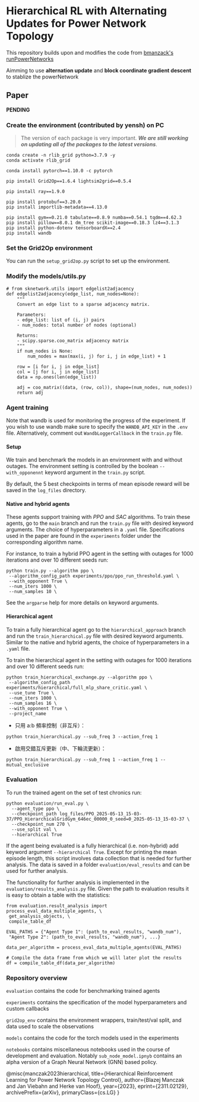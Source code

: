 # Hierarchical RL with Alternating Updates for Power Network Topology

This repository builds upon and modifies the code from [bmanzack's runPowerNetworks](https://github.com/bmanczak/runPowerNetworks)

Aimming to use **alternation update** and **block coordinate gradient descent** to stablize the powerNetwork

## Paper

**PENDING**

### Create the environment (contributed by yensh) on PC

> The version of each package is very important. ***We are still working on updating all of the packages to the latest versions***.
> 
```
conda create -n rlib_grid python=3.7.9 -y
conda activate rlib_grid

conda install pytorch==1.10.0 -c pytorch

pip install Grid2Op==1.6.4 lightsim2grid==0.5.4

pip install ray==1.9.0

pip install protobuf==3.20.0
pip install importlib-metadata==4.13.0

pip install gym==0.21.0 tabulate==0.8.9 numba==0.54.1 tqdm==4.62.3 
pip install pillow==8.0.1 dm_tree scikit-image==0.18.3 lz4==3.1.3
pip install python-dotenv tensorboardX==2.4
pip install wandb
```

### Set the Grid2Op environment

You can run the `setup_grid2op.py` script to set up the environment.

### Modify the models/utils.py
```
# from sknetwork.utils import edgelist2adjacency
def edgelist2adjacency(edge_list, num_nodes=None):
    """
    Convert an edge list to a sparse adjacency matrix.

    Parameters:
    - edge_list: list of (i, j) pairs
    - num_nodes: total number of nodes (optional)

    Returns:
    - scipy.sparse.coo_matrix adjacency matrix
    """
    if num_nodes is None:
        num_nodes = max(max(i, j) for i, j in edge_list) + 1

    row = [i for i, j in edge_list]
    col = [j for i, j in edge_list]
    data = np.ones(len(edge_list))

    adj = coo_matrix((data, (row, col)), shape=(num_nodes, num_nodes))
    return adj
```


### Agent training

Note that wandb is used for monitoring the progress of the experiment.
If you wish to use wandb make sure to specify the `WANDB_API_KEY` in the `.env` file. Alternatively, comment out `WandbLoggerCallback` in the `train.py` file.

#### Setup

We train and benchmark the models in an environment with and without outages. The environment setting is controlled by the boolean `--with_opponennt` keyword argument in the `train.py` script.

By default, the 5 best checkpoints in terms of mean episode reward will be saved in the `log_files` directory.

#### Native and hybrid agents

These agents support training with *PPO* and *SAC* algorithms. 
To train these agents, go to the `main` branch and run the `train.py` file with desired keyword arguments. The choice of hyperparameters in a `.yaml` file. Specifications used in the paper are found in the `experiments` folder under the corresponding algorithm name.

For instance, to train a hybrid PPO agent in the setting with outages for 1000 iterations and over 10 different seeds run:

``` 
python train.py --algorithm ppo \
 --algorithm_config_path experiments/ppo/ppo_run_threshold.yaml \
 --with_opponent True \
 --num_iters 1000 \
 --num_samples 10 \
 ```

See the `argparse` help for more details on keyword arguments.

#### Hierarchical agent

To train a fully hierarchical agent go to the `hierarchical_approach` branch and run the `train_hierarchical.py` file with desired keyword arguments. Similar to the native and hybrid agents, the choice of hyperparameters in a `.yaml` file.

To train the hierarchical agent in the setting with outages for 1000 iterations and over 10 different seeds run:

```
python train_hierarchical_exchange.py --algorithm ppo \
 --algorithm_config_path experiments/hierarchical/full_mlp_share_critic.yaml \
 --use_tune True \
 --num_iters 1000 \
 --num_samples 16 \
 --with_opponent True \
 --project_name 
```

- 只用 a:b 頻率控制（非互斥）：
```
python train_hierarchical.py --sub_freq 3 --action_freq 1
```
- 啟用交錯互斥更新（中、下輪流更新）：
```
python train_hierarchical.py --sub_freq 1 --action_freq 1 --mutual_exclusive
```

### Evaluation

To run the trained agent on the set of test chronics run:

```
python evaluation/run_eval.py \
  --agent_type ppo \
  --checkpoint_path log_files/PPO_2025-05-13_15-03-37/PPO_HierarchicalGridGym_646ec_00000_0_seed=0_2025-05-13_15-03-37 \
  --checkpoint_num 270 \
  --use_split val \
  --hierarchical True
```
If the agent being evaluated is a fully hierarchical (i.e. non-hybrid) add keyword argument `--hierarchical True`.
Except for printing the mean episode length, this script involves data collection that is needed for further analysis. The data is saved in a folder `evaluation/eval_results` and can be used for further analysis.

The functionality for further analysis is implemented in the `evaluation/results_analysis.py` file. Given the path to evaluation results it is easy to obtain a table with the statistics:

```
from evaluation.result_analysis import process_eval_data_multiple_agents, \
 get_analysis_objects, \
 compile_table_df

EVAL_PATHS = {"Agent Type 1": (path_to_eval_results, "wandb_num"),
 "Agent Type 2": (path_to_eval_results, "wandb_num"), ...}

data_per_algorithm = process_eval_data_multiple_agents(EVAL_PATHS)

# Compile the data frame from which we will later plot the results
df = compile_table_df(data_per_algorithm)
```
### Repository overview 

`evaluation` contains the code for benchmarking trained agents

`experiments` contains the specification of the model hyperparameters and custom callbacks 

`grid2op_env` contains the environment wrappers, train/test/val split, and data used to scale the observations

`models` contains the code for the torch models used in the experiments

`notebooks` contains miscellaneous notebooks used in the course of development and evaluation. Notably `sub_node_model.ipnyb` contains an alpha version of a Graph Neural Network (GNN) based policy.
 
@misc{manczak2023hierarchical,
      title={Hierarchical Reinforcement Learning for Power Network Topology Control}, 
      author={Blazej Manczak and Jan Viebahn and Herke van Hoof},
      year={2023},
      eprint={2311.02129},
      archivePrefix={arXiv},
      primaryClass={cs.LG}
}
